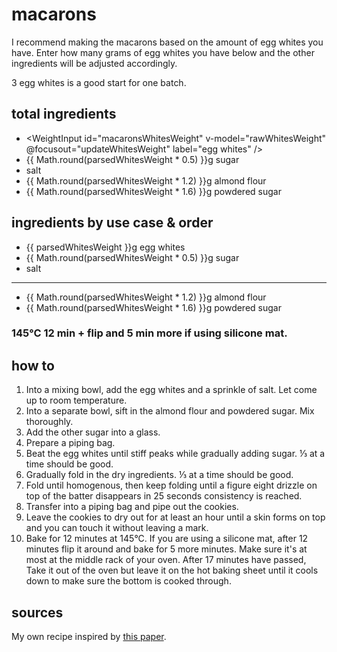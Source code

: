 <script setup lang="ts">
import { ref } from 'vue';

import WeightInput from '../components/WeightInput.vue';

const rawWhitesWeight = ref(90);
const parsedWhitesWeight = ref(90);

function updateWhitesWeight() {
  parsedWhitesWeight.value = rawWhitesWeight.value;
}
</script>

# macarons

I recommend making the macarons based on the amount of egg whites you have. Enter how many grams of egg whites you have below and the other ingredients will be adjusted accordingly.

3 egg whites is a good start for one batch.

## total ingredients

- <WeightInput id="macaronsWhitesWeight" v-model="rawWhitesWeight" @focusout="updateWhitesWeight" label="egg whites" />
- {{ Math.round(parsedWhitesWeight * 0.5) }}g sugar
- salt
- {{ Math.round(parsedWhitesWeight * 1.2) }}g almond flour
- {{ Math.round(parsedWhitesWeight * 1.6) }}g powdered sugar

## ingredients by use case & order

- {{ parsedWhitesWeight }}g egg whites
- {{ Math.round(parsedWhitesWeight * 0.5) }}g sugar
- salt
---
- {{ Math.round(parsedWhitesWeight * 1.2) }}g almond flour
- {{ Math.round(parsedWhitesWeight * 1.6) }}g powdered sugar

### 145°C 12 min + flip and 5 min more if using silicone mat.

## how to

1. Into a mixing bowl, add the egg whites and a sprinkle of salt. Let come up to room temperature.
2. Into a separate bowl, sift in the almond flour and powdered sugar. Mix thoroughly.
3. Add the other sugar into a glass.
4. Prepare a piping bag.
5. Beat the egg whites until stiff peaks while gradually adding sugar. ⅓ at a time should be good.
6. Gradually fold in the dry ingredients. ⅓ at a time should be good.
7. Fold until homogenous, then keep folding until a figure eight drizzle on top of the batter disappears in 25 seconds consistency is reached.
8. Transfer into a piping bag and pipe out the cookies.
9. Leave the cookies to dry out for at least an hour until a skin forms on top and you can touch it without leaving a mark.
10. Bake for 12 minutes at 145°C. If you are using a silicone mat, after 12 minutes flip it around and bake for 5 more minutes. Make sure it's at most at the middle rack of your oven. After 17 minutes have passed, Take it out of the oven but leave it on the hot baking sheet until it cools down to make sure the bottom is cooked through.

## sources

My own recipe inspired by [this paper](https://www.cookingscienceguy.com/pages/wp-content/uploads/2012/07/Food-Science-Macaron3.pdf).
